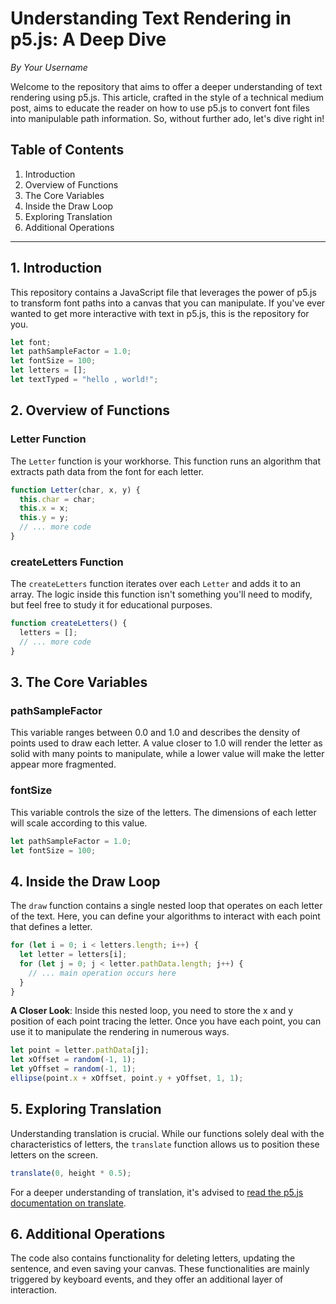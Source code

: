 # Understanding Text Rendering in p5.js: A Deep Dive

*By Your Username*

Welcome to the repository that aims to offer a deeper understanding of text rendering using p5.js. This article, crafted in the style of a technical medium post, aims to educate the reader on how to use p5.js to convert font files into manipulable path information. So, without further ado, let's dive right in!

## Table of Contents

1. Introduction
2. Overview of Functions
3. The Core Variables
4. Inside the Draw Loop
5. Exploring Translation
6. Additional Operations

---

## 1. Introduction

This repository contains a JavaScript file that leverages the power of p5.js to transform font paths into a canvas that you can manipulate. If you've ever wanted to get more interactive with text in p5.js, this is the repository for you.

```javascript
let font;
let pathSampleFactor = 1.0;
let fontSize = 100;
let letters = [];
let textTyped = "hello , world!";
```

## 2. Overview of Functions

### Letter Function

The `Letter` function is your workhorse. This function runs an algorithm that extracts path data from the font for each letter.

```javascript
function Letter(char, x, y) {
  this.char = char;
  this.x = x;
  this.y = y;
  // ... more code
}
```

### createLetters Function

The `createLetters` function iterates over each `Letter` and adds it to an array. The logic inside this function isn't something you'll need to modify, but feel free to study it for educational purposes.

```javascript
function createLetters() {
  letters = [];
  // ... more code
}
```

## 3. The Core Variables

### pathSampleFactor

This variable ranges between 0.0 and 1.0 and describes the density of points used to draw each letter. A value closer to 1.0 will render the letter as solid with many points to manipulate, while a lower value will make the letter appear more fragmented.

### fontSize

This variable controls the size of the letters. The dimensions of each letter will scale according to this value.

```javascript
let pathSampleFactor = 1.0;
let fontSize = 100;
```

## 4. Inside the Draw Loop

The `draw` function contains a single nested loop that operates on each letter of the text. Here, you can define your algorithms to interact with each point that defines a letter.

```javascript
for (let i = 0; i < letters.length; i++) {
  let letter = letters[i];
  for (let j = 0; j < letter.pathData.length; j++) {
    // ... main operation occurs here
  }
}
```

**A Closer Look**: Inside this nested loop, you need to store the x and y position of each point tracing the letter. Once you have each point, you can use it to manipulate the rendering in numerous ways.

```javascript
let point = letter.pathData[j];
let xOffset = random(-1, 1);
let yOffset = random(-1, 1);
ellipse(point.x + xOffset, point.y + yOffset, 1, 1);
```

## 5. Exploring Translation

Understanding translation is crucial. While our functions solely deal with the characteristics of letters, the `translate` function allows us to position these letters on the screen.

```javascript
translate(0, height * 0.5);
```

For a deeper understanding of translation, it's advised to [read the p5.js documentation on translate](https://p5js.org/reference/#/p5/translate).

## 6. Additional Operations

The code also contains functionality for deleting letters, updating the sentence, and even saving your canvas. These functionalities are mainly triggered by keyboard events, and they offer an additional layer of interaction.

